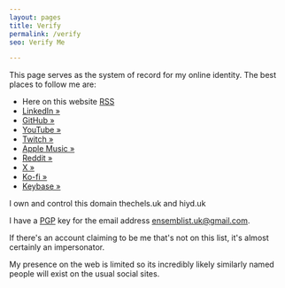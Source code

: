 ```yaml
---
layout: pages
title: Verify
permalink: /verify
seo: Verify Me

---
```


This page serves as the system of record for my online identity. The best places to follow me are:

- Here on this website [RSS](/feed)
- [LinkedIn &raquo;](https://www.linkedin.com/in/mat-benfield/)
- [GitHub &raquo;](https://github.com/Mat-0/)
- [YouTube &raquo;](https://www.youtube.com/@thechelsuk)
- [Twitch &raquo;](https://www.twitch.tv/thechelsuk)
- [Apple Music &raquo;](https://music.apple.com/profile/thechelsuk)
- [Reddit &raquo;](https://www.reddit.com/user/thechelsuk)
- [X &raquo;](https://x.com/thechelsuk)
- [Ko-fi &raquo;](https://ko-fi.com/thechelsuk)
- [Keybase &raquo;](https://keybase.io/thechelsuk)

I own and control this domain thechels.uk and hiyd.uk

I have a [PGP](/pgp) key for the email address <ensemblist.uk@gmail.com>.

If there's an account claiming to be me that's not on this list, it's almost certainly an impersonator.

My presence on the web is limited so its incredibly likely similarly named people will exist on the usual social sites.
